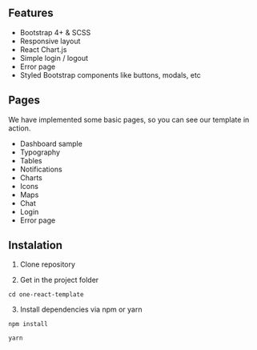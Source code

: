 ## Features

* Bootstrap 4+ & SCSS
* Responsive layout
* React Chart.js
* Simple login / logout 
* Error page
* Styled Bootstrap components like buttons, modals, etc


## Pages
We have implemented some basic pages, so you can see our template in action.

* Dashboard sample
* Typography
* Tables
* Notifications
* Charts
* Icons
* Maps
* Chat
* Login
* Error page

## Instalation 

1. Clone repository

2. Get in the project folder
```shell
cd one-react-template
```
3. Install dependencies via npm or yarn
```shell
npm install
```
```shell
yarn
```
